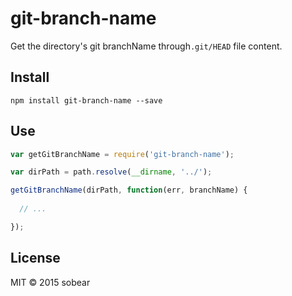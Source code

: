 # git-branch-name

Get the directory's git branchName through`.git/HEAD` file content.

## Install

```
npm install git-branch-name --save
```

## Use

```javascript
var getGitBranchName = require('git-branch-name');

var dirPath = path.resolve(__dirname, '../');

getGitBranchName(dirPath, function(err, branchName) {
  
  // ...

});
```

## License

MIT &copy; 2015 sobear
